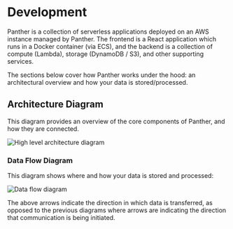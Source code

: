 # Development

Panther is a collection of serverless applications deployed on an AWS instance managed by Panther. The frontend is a React application which runs in a Docker container (via ECS), and the backend is a collection of compute (Lambda), storage (DynamoDB / S3), and other supporting services.

The sections below cover how Panther works under the hood: an architectural overview and how your data is stored/processed.

## Architecture Diagram

This diagram provides an overview of the core components of Panther, and how they are connected.

![High level architecture diagram](<../../../.gitbook/assets/development-arch-diagram (8) (8) (9) (6) (1) (10).png>)

### Data Flow Diagram

This diagram shows where and how your data is stored and processed:

![Data flow diagram](<../../../.gitbook/assets/development-data-flow-diagram (8) (8) (1) (1) (10).png>)

The above arrows indicate the direction in which data is transferred, as opposed to the previous diagrams where arrows are indicating the direction that communication is being initiated.
